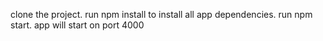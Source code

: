 clone the project.
run npm install to install all app dependencies.
run npm start.
app will start on port 4000